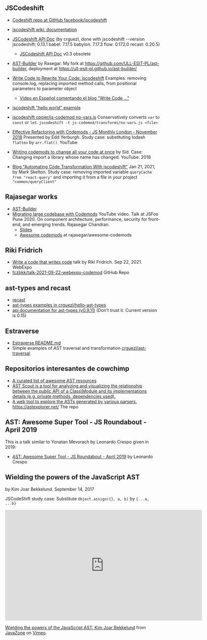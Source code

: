 
## JSCodeshift

* <a href="https://github.com/facebook/jscodeshift" target="_blank">Codeshift repo at GitHub facebook/jscodeshift</a>
* [jscodeshift wiki: documentation](https://github.com/facebook/jscodeshift/wiki/jscodeshift-Documentation)
* [JSCodeshift API Doc](https://crguezl.github.io/jscodeshift-api-docs/) (by crguezl, done with jscodeshift --version
jscodeshift: 0.13.1 babel: 7.17.5 babylon: 7.17.3 flow: 0.172.0 recast: 0.20.5)
  * [JSCodeshift API Doc](https://npmdoc.github.io/node-npmdoc-jscodeshift/build/apidoc.html) v0.3 obsolete
* [AST-Builder](https://rajasegar.github.io/ast-builder/) by Rasegar. My fork at <https://github.com/ULL-ESIT-PL/ast-builder>, deployment at <https://ull-esit-pl.github.io/ast-builder/>


* <a href="https://www.toptal.com/javascript/write-code-to-rewrite-your-code" target="_blank">Write Code to Rewrite Your Code: jscodeshift</a> Examples: removing console.log, replacing imported method calls, from positional parameters to parameter object 
  * [Video en Español comentando el blog "Write Code ..."](https://youtu.be/EH2hHK83UXI)
* <a href="https://glebbahmutov.com/blog/jscodeshift-example/" target="_blank">jscodeshift "hello world" example</a>
* <a href="https://github.com/cpojer/js-codemod/blob/master/transforms/no-vars.js" target="_blank">jscodeshift cpojer/js-codemod no-vars.js</a> Conservatively converts `var` to `const` or `let`. `jscodeshift -t js-codemod/transforms/no-vars.js <file>`

* [Effective Refactoring with Codemods - JS Monthly London - November 2018](https://youtu.be/H9qtLutnT_g) Presented by Edd Yerburgh. Study case: substituting lodash `flatten` by `arr.flat()`. YouTube
* [Writing codemods to change all your code at once](https://youtu.be/P-J9Eg7hJwE) by Sid. Case: Changing import a library whose name has changed. YouTube. 2018
* [Blog "Automating Code Transformation With jscodeshift"](https://engineering.widen.com/blog/Automating-Code-Transformation-With-jscodeshift/) Jan 21, 2021, by Mark Skelton. Study case: removing imported variable `queryCache` `from "react-query"` and importing it from a file in your project `"common/queryClient"`

## Rajasegar works

* [AST-Builder](https://rajasegar.github.io/ast-builder/)
* [Migrating large codebase with Codemods](https://youtu.be/akKMopknEwc) YouTube video. Talk at JSFoo Pune 2020. On component architecture, performance, security for front-end, and emerging trends. Rajasegar Chandran.
  * [Slides](https://drive.google.com/file/d/1fHmdLBZktBE_yvhP4Oj75zoFOMYGuob5/view)
  * [Awesome codemods](https://github.com/rajasegar/awesome-codemods) at rajasegar/awesome-codemods

## Riki Fridrich

* [Write a code that writes code](https://slideslive.com/38965948/write-a-code-that-writes-code?ref=account-13779-latest) talk by Riki Fridrich. Sep 22, 2021. WebExpo
* [fczbkk/talk-2021-09-22-webexpo-codemod](https://github.com/fczbkk/talk-2021-09-22-webexpo-codemod) GitHub Repo


## ast-types and recast 

* [recast](https://github.com/benjamn/recast)
* [ast-types examples in crguezl/hello-ast-types](https://github.com/crguezl/hello-ast-types)
* [api documentation for ast-types (v0.9.11)](https://npmdoc.github.io/node-npmdoc-ast-types/build/apidoc.html#apidoc.tableOfContents) (Don't trust it. Current version is 0.15) 

## Estraverse

* [Estraverse README.md](https://github.com/estools/estraverse/blob/master/README.md)
* Simple examples of AST traversal and transformation [crguezl/ast-traversal](https://github.com/crguezl/ast-traversal)

## Repositorios interesantes de cowchimp

* <a href="https://github.com/cowchimp/awesome-ast" target="_blank">A curated list of awesome AST resources</a>
* <a href="https://github.com/cowchimp/astscout" target="_blank">AST Scout is a tool for analyzing and visualizing the relationship between the public API of a Class\Module and its implementations details (e.g. private methods, dependencies used).</a>
* <a href="https://github.com/cowchimp/astexplorer" target="_blank">A web tool to explore the ASTs generated by various parsers. https://astexplorer.net/</a> The repo

## AST: Awesome Super Tool - JS Roundabout - April 2019

This is a talk similar to Yonatan Mevorach by Leonardo Crespo given in 2019:

* [AST: Awesome Super Tool - JS Roundabout - April 2019](https://youtu.be/N5v8Ul6ph90) by Leonardo Crespo

## Wielding the powers of the JavaScript AST

by Kim Joar Bekkelund. September 14, 2017 

JSCodeShift study case: Substitute `Object.assign({}, a, b)` by `{...a, ...b}`

<iframe src="https://player.vimeo.com/video/233792603?h=c6b0e4c7d7&color=ff9933&portrait=0" width="640" height="360" frameborder="0" allow="autoplay; fullscreen; picture-in-picture" allowfullscreen></iframe>
<p><a href="https://vimeo.com/233792603">Wielding the powers of the JavaScript AST: Kim Joar Bekkelund</a> from <a href="https://vimeo.com/javazone">JavaZone</a> on <a href="https://vimeo.com">Vimeo</a>.</p>